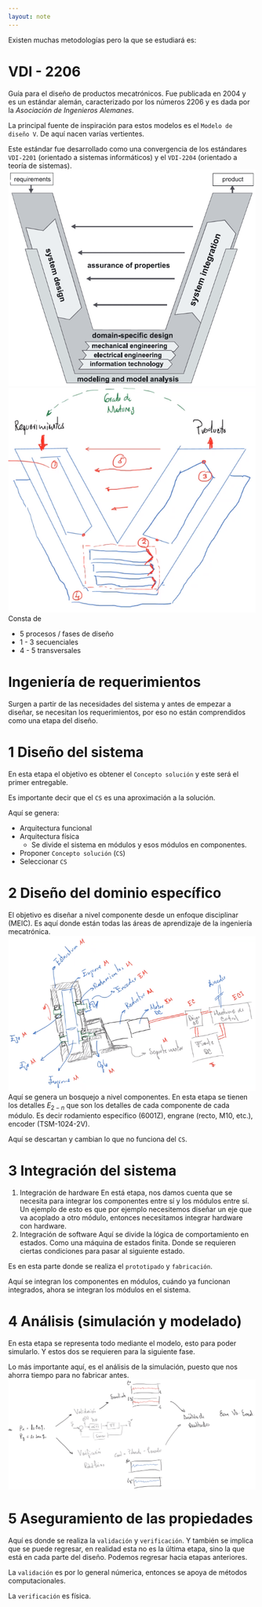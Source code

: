 ```yaml
---
layout: note
---
```


Existen muchas metodologías pero la que se estudiará es:
# VDI - 2206
Guía para el diseño de productos mecatrónicos. Fue publicada en 2004 y es un estándar alemán, caracterizado por los números $2206$ y es dada por la *Asociación de Ingenieros Alemanes*.

La principal fuente de inspiración para estos modelos es el `Modelo de diseño V`. De aquí nacen varías vertientes.

Este estándar fue desarrollado como una convergencia de los estándares `VDI-2201` (orientado a sistemas informáticos) y el `VDI-2204` (orientado a teoría de sistemas).
![1e9d00bf1b1f42fd54b74697e3bd405e.png](../../img/9cf35f4e5dcb4794b74146e27c2f836b.png)
![873ce9df29a5d19765cf35a3f911cdb6.png](../../img/76a86732e9094580b046ff517f1bba10.png)
Consta de
* 5 procesos / fases de diseño
* 1 - 3 secuenciales
* 4 - 5 transversales

# Ingeniería de requerimientos
Surgen a partir de las necesidades del sistema y antes de empezar a diseñar, se necesitan los requerimientos, por eso no están comprendidos como una etapa del diseño.
# 1 Diseño del sistema
En esta etapa el objetivo es obtener el `Concepto solución` y este será el primer entregable.

Es importante decir que el `CS` es una aproximación a la solución.

Aquí se genera:
* Arquitectura funcional
* Arquitectura física
	* Se divide el sistema en módulos y esos módulos en componentes.
* Proponer `Concepto solución` (`CS`)
* Seleccionar `CS`

# 2 Diseño del dominio específico
El objetivo es diseñar a nivel componente desde un enfoque disciplinar (MEIC). Es aquí donde están todas las áreas de aprendizaje de la ingeniería mecatrónica.
![7abff505430474dae11c093db5344ae3.png](../../img/e8eca437ae7a4f59b7a2399e7fde6e7f.png)
Aquí se genera un bosquejo a nivel componentes.
En esta etapa se tienen los detalles $E_{2 - n}$ que son los detalles de cada componente de cada módulo. Es decir rodamiento específico (6001Z), engrane (recto, M10, etc.), encoder (TSM-1024-2V).

Aquí se descartan y cambian lo que no funciona del `CS`.

# 3 Integración del sistema
1. Integración de hardware
En está etapa, nos damos cuenta que se necesita para integrar los componentes entre sí y los módulos entre sí. Un ejemplo de esto es que por ejemplo necesitemos diseñar un eje que va acoplado a otro módulo, entonces necesitamos integrar hardware con hardware.
2. Integración de software
Aquí se divide la lógica de comportamiento en estados. Como una máquina de estados finita. Donde se requieren ciertas condiciones para pasar al siguiente estado.

Es en esta parte donde se realiza el `prototipado` y `fabricación`.

Aquí se integran los componentes en módulos, cuándo ya funcionan integrados, ahora se integran los módulos en el sistema.

# 4 Análisis (simulación y modelado)
En esta etapa se representa todo mediante el modelo, esto para poder simularlo. Y estos dos se requieren para la siguiente fase.

Lo más importante aquí, es el análisis de la simulación, puesto que nos ahorra tiempo para no fabricar antes.
![5b7fc71ade1383b994a5665de56a77fe.png](../../img/1a55bd6345ba46ba95e2da032d9400ec.png)

# 5 Aseguramiento de las propiedades
Aquí es donde se realiza la `validación` y `verificación`. Y también se implica que se puede regresar, en realidad esta no es la última etapa, sino la que está en cada parte del diseño. Podemos regresar hacia etapas anteriores.

La `validación` es por lo general númerica, entonces se apoya de métodos computacionales.

La `verificación` es física.
